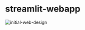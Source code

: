 # streamlit-webapp

![initial-web-design](https://github.com/OmdenaAI/jakarta-indonesia-predicting-road-defects/blob/main/src/streamlit-webapp/assets/images/initial-web-design.png)